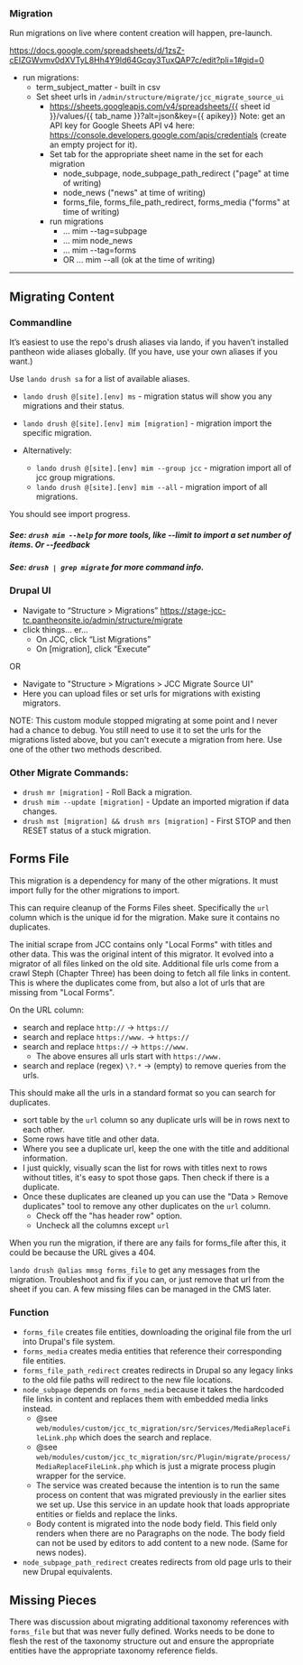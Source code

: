 ### Migration

Run migrations on live where content creation will happen, pre-launch.

https://docs.google.com/spreadsheets/d/1zsZ-cEIZGWvmv0dXVTyL8Hh4Y9ld64Gcqy3TuxQAP7c/edit?pli=1#gid=0

- run migrations:
  - term_subject_matter - built in csv
  - Set sheet urls in `/admin/structure/migrate/jcc_migrate_source_ui`
    - https://sheets.googleapis.com/v4/spreadsheets/{{ sheet id }}/values/{{ tab_name }}?alt=json&key={{ apikey}}
      Note: get an API key for Google Sheets API v4 here: https://console.developers.google.com/apis/credentials (create an empty project for it).
    - Set tab for the appropriate sheet name in the set for each migration
      - node_subpage, node_subpage_path_redirect ("page" at time of writing)
      - node_news ("news" at time of writing)
      - forms_file, forms_file_path_redirect, forms_media ("forms" at time of writing)
    - run migrations
      - ... mim --tag=subpage
      - ... mim node_news
      - ... mim --tag=forms
      - OR ... mim --all (ok at the time of writing)


---
## Migrating Content

### Commandline

It’s easiest to use the repo's drush aliases via lando, if you haven’t installed pantheon wide aliases globally. (If you have, use your own aliases if you want.)

Use `lando drush sa` for a list of available aliases.

 - `lando drush @[site].[env] ms` - migration status will show you any migrations and their status.
 - `lando drush @[site].[env] mim [migration]` - migration import the specific migration.

 - Alternatively:
   - `lando drush @[site].[env] mim --group jcc` - migration import all of jcc group migrations.
   - `lando drush @[site].[env] mim --all` - migration import of all migrations.

You should see import progress.

##### See: `drush mim --help` for more tools, like --limit to import a set number of items. Or --feedback

##### See: `drush | grep migrate` for more command info.

### Drupal UI

 - Navigate to “Structure > Migrations” https://stage-jcc-tc.pantheonsite.io/admin/structure/migrate
 - click things… er…
   - On JCC, click “List Migrations”
   - On [migration], click “Execute”

OR
 - Navigate to "Structure > Migrations > JCC Migrate Source UI"
 - Here you can upload files or set urls for migrations with existing migrators.

 NOTE: This custom module stopped migrating at some point and I never had a chance to debug. You still need to use it to set the urls for the migrations listed above, but you can't execute a migration from here. Use one of the other two methods described.

### Other Migrate Commands:

 - `drush mr [migration]` - Roll Back a migration.
 - `drush mim --update [migration]` - Update an imported migration if data changes.
 - `drush mst [migration] && drush mrs [migration]` - First STOP and then RESET status of a stuck migration.

## Forms File

This migration is a dependency for many of the other migrations. It must import fully for the other migrations to import.

This can require cleanup of the Forms Files sheet. Specifically the `url` column which is the unique id for the migration.  Make sure it contains no duplicates.

The initial scrape from JCC contains only "Local Forms" with titles and other data. This was the original intent of this migrator. It evolved into a migrator of all files linked on the old site. Additional file urls come from a crawl Steph (Chapter Three) has been doing to fetch all file links in content. This is where the duplicates come from, but also a lot of urls that are missing from "Local Forms".

  On the URL column:

  - search and replace `http://` -> `https://`
  - search and replace `https://www.` -> `https://`
  - search and replace `https://` -> `https://www.`
    - The above ensures all urls start with `https://www.`
  - search and replace (regex) `\?.*` -> (empty) to remove queries from the urls.

This should make all the urls in a standard format so you can search for duplicates.

  - sort table by the `url` column so any duplicate urls will be in rows next to each other.
  - Some rows have title and other data.
  - Where you see a duplicate url, keep the one with the title and additional information.
  - I just quickly, visually scan the list for rows with titles next to rows without titles, it's easy to spot those gaps. Then check if there is a duplicate.
  - Once these duplicates are cleaned up you can use the "Data > Remove duplicates" tool to remove any other duplicates on the `url` column.
    - Check off the "has header row" option.
    - Uncheck all the columns except `url`

When you run the migration, if there are any fails for forms_file after this, it could be because the URL gives a 404.

`lando drush @alias mmsg forms_file` to get any messages from the migration. Troubleshoot and fix if you can, or just remove that url from the sheet if you can. A few missing files can be managed in the CMS later.

### Function

 - `forms_file` creates file entities, downloading the original file from the url into Drupal's file system.
 - `forms_media` creates media entities that reference their corresponding file entities.
 - `forms_file_path_redirect` creates redirects in Drupal so any legacy links to the old file paths will redirect to the new file locations.
 - `node_subpage` depends on `forms_media` because it takes the hardcoded file links in content and replaces them with embedded media links instead.
   - @see `web/modules/custom/jcc_tc_migration/src/Services/MediaReplaceFileLink.php` which does the search and replace.
   - @see `web/modules/custom/jcc_tc_migration/src/Plugin/migrate/process/MediaReplaceFileLink.php` which is just a migrate process plugin wrapper for the service.
   - The service was created because the intention is to run the same process on content that was migrated previously in the earlier sites we set up. Use this service in an update hook that loads appropriate entities or fields and replace the links.
   - Body content is migrated into the node body field. This field only renders when there are no Paragraphs on the node. The body field can not be used by editors to add content to a new node. (Same for news nodes).
 - `node_subpage_path_redirect` creates redirects from old page urls to their new Drupal equivalents.

## Missing Pieces

There was discussion about migrating additional taxonomy references with `forms_file` but that was never fully defined. Works needs to be done to flesh the rest of the taxonomy structure out and ensure the appropriate entities have the appropriate taxonomy reference fields.

